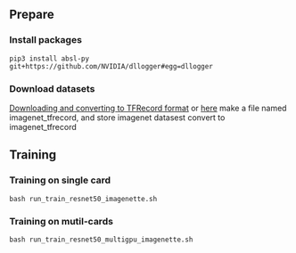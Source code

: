 
## Prepare

### Install packages

```shell
pip3 install absl-py git+https://github.com/NVIDIA/dllogger#egg=dllogger
```

### Download datasets


[Downloading and converting to TFRecord format](https://github.com/kmonachopoulos/ImageNet-to-TFrecord)  or 
[here](https://github.com/tensorflow/models/tree/master/research/slim#downloading-and-converting-to-tfrecord-format)
make a file named imagenet_tfrecord, and store imagenet datasest convert to imagenet_tfrecord   



## Training

### Training on single card

```shell
bash run_train_resnet50_imagenette.sh
```

### Training on mutil-cards
```shell
bash run_train_resnet50_multigpu_imagenette.sh
```
